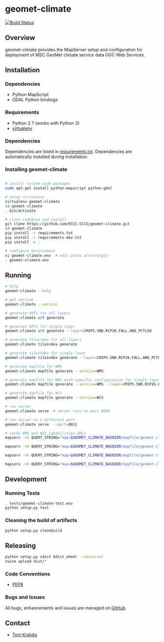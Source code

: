 # geomet-climate

[![Build Status](https://travis-ci.org/ECCC-CCCS/geomet-climate.png)](https://travis-ci.org/ECCC-CCCS/geomet-climate)

## Overview

geomet-climate provides the MapServer setup and configuration for deployment
of MSC GeoMet climate service data OGC Web Services.

## Installation

### Dependencies

- Python MapScript
- GDAL Python bindings

### Requirements
- Python 2.7 (works with Python 3)
- [virtualenv](https://virtualenv.pypa.io/)

### Dependencies
Dependencies are listed in [requirements.txt](requirements.txt). Dependencies
are automatically installed during installation.

### Installing geomet-climate
```bash

# install system wide packages
sudo apt-get install python-mapscript python-gdal

# setup virtualenv
virtualenv geomet-climate
cd geomet-climate
. bin/activate

# clone codebase and install
git clone https://github.com/ECCC-CCCS/geomet-climate.git
cd geomet-climate
pip install -r requirements.txt
pip install -r requirements-dev.txt
pip install -e .

# configure environment
vi geomet-climate.env  # edit paths accordingly
. geomet-climate.env
```

## Running

```bash
# help
geomet-climate --help

# get version
geomet-climate --version

# generate VRTs for all layers
geomet-climate vrt generate

# generate VRTs for single layer
geomet-climate vrt generate --layer=CMIP5.SND.RCP26.FALL.ANO_PCTL50

# generate tileindex for all layers
geomet-climate tileindex generate

# generate tileindex for single layer
geomet-climate tileindex generate --layer=CMIP5.SND.RCP26.FALL.ANO_PCTL50

# generate mapfile for WMS
geomet-climate mapfile generate --service=WMS

# generate mapfile for WMS with specific configuration for single layer
geomet-climate mapfile generate --service=WMS --layer=CMIP5.SND.RCP26.FALL.ANO_PCTL50

# generate mapfile for WCS
geomet-climate mapfile generate --service=WCS

# run server
geomet-climate serve  # server runs on port 8099

# run server on a different port
geomet-climate serve  --port=8011

# cache WMS and WCS Capabilities URLs
mapserv -nh QUERY_STRING="map=$GEOMET_CLIMATE_BASEDIR/mapfile/geomet-climate-WMS-en.map&service=WMS&version=1.3.0&request=GetCapabilities" > $GEOMET_CLIMATE_BASEDIR/geomet-climate-WMS-1.3.0-capabilities-en.xml && mv -f $GEOMET_CLIMATE_BASEDIR/geomet-climate-WMS-1.3.0-capabilities-en.xml $GEOMET_CLIMATE_BASEDIR/mapfile

mapserv -nh QUERY_STRING="map=$GEOMET_CLIMATE_BASEDIR/mapfile/geomet-climate-WMS-fr.map&lang=fr&service=WMS&version=1.3.0&request=GetCapabilities" > $GEOMET_CLIMATE_BASEDIR/geomet-climate-WMS-1.3.0-capabilities-fr.xml && mv -f $GEOMET_CLIMATE_BASEDIR/geomet-climate-WMS-1.3.0-capabilities-fr.xml $GEOMET_CLIMATE_BASEDIR/mapfile

mapserv -nh QUERY_STRING="map=$GEOMET_CLIMATE_BASEDIR/mapfile/geomet-climate-WCS-en.map&service=WCS&version=2.1.0&request=GetCapabilities" > $GEOMET_CLIMATE_BASEDIR/geomet-climate-WCS-2.0.1-capabilities-en.xml && mv -f $GEOMET_CLIMATE_BASEDIR/geomet-climate-WCS-2.0.1-capabilities-en.xml $GEOMET_CLIMATE_BASEDIR/mapfile

mapserv -nh QUERY_STRING="map=$GEOMET_CLIMATE_BASEDIR/mapfile/geomet-climate-WCS-fr.map&lang=fr&service=WCS&version=2.1.0&request=GetCapabilities" > $GEOMET_CLIMATE_BASEDIR/geomet-climate-WCS-2.0.1-capabilities-fr.xml && mv -f $GEOMET_CLIMATE_BASEDIR/geomet-climate-WCS-2.0.1-capabilities-fr.xml $GEOMET_CLIMATE_BASEDIR/mapfile
```

## Development

### Running Tests

```bash
. tests/geomet-climate-test.env
python setup.py test
```

### Cleaning the build of artifacts
```bash
python setup.py cleanbuild
```

## Releasing

```bash
python setup.py sdist bdist_wheel --universal
twine upload dist/*
```

### Code Conventions

* [PEP8](https://www.python.org/dev/peps/pep-0008)

### Bugs and Issues

All bugs, enhancements and issues are managed on [GitHub](https://github.com/ECCC-CCCS/geomet-climate).

## Contact

* [Tom Kralidis](https://github.com/tomkralidis)
